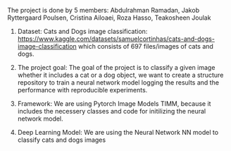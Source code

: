 
The project is done by 5 members: Abdulrahman Ramadan, Jakob Ryttergaard Poulsen, Cristina Ailoaei, Roza Hasso, Teakosheen Joulak

1. Dataset: Cats and Dogs image classification: https://www.kaggle.com/datasets/samuelcortinhas/cats-and-dogs-image-classification
which consists of 697 files/images of cats and dogs.

2. The  project goal:  The goal of the project is to classify a given image whether it includes a cat or a dog object, we want to create a structure repository to train a neural network model 
logging the results and the performance with reproducible  experiments. 

3. Framework: We are using Pytorch Image Models TIMM, because it includes the necessery classes and code for initilizing the neural network model. 

4. Deep Learning Model:   We are using the Neural Network NN model to classify cats and dogs images
